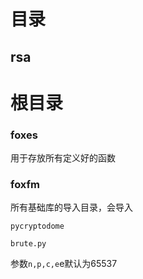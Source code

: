 # 目录

## rsa

# 根目录

### foxes

用于存放所有定义好的函数

### foxfm

所有基础库的导入目录，会导入

```
pycryptodome

```

`brute.py`

参数`n,p,c,e`e默认为65537

